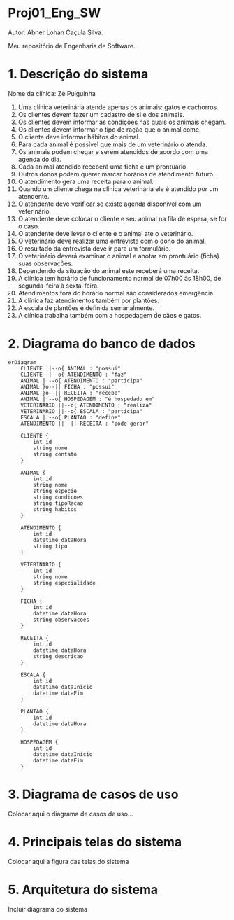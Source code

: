 # Proj01_Eng_SW
Autor: Abner Lohan Caçula Silva.


Meu repositório de Engenharia de Software.

# 1. Descrição do sistema
Nome da clínica: Zé Pulguinha

01. Uma clínica veterinária atende apenas os animais: gatos e cachorros.
02. Os clientes devem fazer um cadastro de si e dos animais.
03. Os clientes devem informar as condições nas quais os animais chegam.
04. Os clientes devem informar o tipo de ração que o animal come.
05. O cliente deve informar hábitos do animal.
06. Para cada animal é possível que mais de um veterinário o atenda.
07. Os animais podem chegar e serem atendidos de acordo com uma agenda do dia.
08. Cada animal atendido receberá uma ficha e um prontuário.
09. Outros donos podem querer marcar horários de atendimento futuro.
10. O atendimento gera uma receita para o animal.
11. Quando um cliente chega na clínica veterinária ele é atendido por um atendente.
12. O atendente deve verificar se existe agenda disponível com um veterinário.
13. O atendente deve colocar o cliente e seu animal na fila de espera, se for o caso.
14. O atendente deve levar o cliente e o animal até o veterinário.
15. O veterinário deve realizar uma entrevista com o dono do animal.
16. O resultado da entrevista deve ir para um formulário.
17. O veterinário deverá examinar o animal e anotar em prontuário (ficha) suas observações.
18. Dependendo da situação do animal este receberá uma receita.
19. A clínica tem horário de funcionamento normal de 07h00 às 18h00, de segunda-feira à sexta-feira.
20. Atendimentos fora do horário normal são considerados emergência.
21. A clínica faz atendimentos também por plantões.
22. A escala de plantões é definida semanalmente.
23. A clínica trabalha também com a hospedagem de cães e gatos.
    
# 2. Diagrama do banco de dados

```mermaid
erDiagram
    CLIENTE ||--o{ ANIMAL : "possui"
    CLIENTE ||--o{ ATENDIMENTO : "faz"
    ANIMAL ||--o{ ATENDIMENTO : "participa"
    ANIMAL }o--|| FICHA : "possui"
    ANIMAL }o--|| RECEITA : "recebe"
    ANIMAL ||--o{ HOSPEDAGEM : "é hospedado em"
    VETERINARIO ||--o{ ATENDIMENTO : "realiza"
    VETERINARIO ||--o{ ESCALA : "participa"
    ESCALA ||--o{ PLANTAO : "define"
    ATENDIMENTO ||--|| RECEITA : "pode gerar"

    CLIENTE {
        int id
        string nome
        string contato
    }
    
    ANIMAL {
        int id
        string nome
        string especie
        string condicoes
        string tipoRacao
        string habitos
    }

    ATENDIMENTO {
        int id
        datetime dataHora
        string tipo
    }

    VETERINARIO {
        int id
        string nome
        string especialidade
    }

    FICHA {
        int id
        datetime dataHora
        string observacoes
    }

    RECEITA {
        int id
        datetime dataHora
        string descricao
    }

    ESCALA {
        int id
        datetime dataInicio
        datetime dataFim
    }

    PLANTAO {
        int id
        datetime dataHora
    }

    HOSPEDAGEM {
        int id
        datetime dataInicio
        datetime dataFim
    }
```

# 3. Diagrama de casos de uso
Colocar aqui o diagrama de casos de uso...
![]()

# 4. Principais telas do sistema
Colocar aqui a figura das telas do sistema
![]()

# 5. Arquitetura do sistema
Incluir diagrama do sistema
![]()
